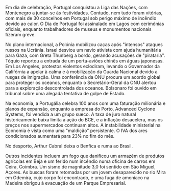 Em dia de celebração, Portugal conquistou a Liga das Nações, com Montenegro a juntar-se às festividades. Contudo, nem tudo foram vitórias, com mais de 30 concelhos em Portugal sob perigo máximo de incêndio devido ao calor. O Dia de Portugal foi assinalado em Lagos com cerimónias oficiais, enquanto trabalhadores de museus e monumentos nacionais fizeram greve.

No plano internacional, a Polónia mobilizou caças após "intensos" ataques russos na Ucrânia. Israel desviou um navio ativista com ajuda humanitária para Gaza, com Greta Thunberg a bordo, gerando acusações de "pirataria". Tóquio reportou a entrada de um porta-aviões chinês em águas japonesas. Em Los Angeles, protestos violentos eclodiram, levando o Governador da Califórnia a apelar à calma e à mobilização da Guarda Nacional devido a rusgas de imigração. Uma conferência da ONU procura um acordo global para proteger os oceanos, enquanto o Secretário-Geral da ONU alertou para a exploração descontrolada dos oceanos. Bolsonaro foi ouvido em tribunal sobre uma alegada tentativa de golpe de Estado.

Na economia, a Portugália celebra 100 anos com uma faturação milionária e planos de expansão, enquanto a empresa do Porto, Advanced Cyclone Systems, foi vendida a um grupo sueco. A taxa de juro natural historicamente baixa limita a ação do BCE, e a inflação desacelera, mas os preços nos supermercados continuam altos. A instabilidade ministerial na Economia é vista como uma "maldição" persistente. O IVA dos ares condicionados aumentará para 23% no fim do mês.

No desporto, Arthur Cabral deixa o Benfica e ruma ao Brasil.

Outros incidentes incluem um fogo que danificou um armazém de produtos agrícolas em Beja e um ferido num incêndio numa oficina de carros em Ceira, Coimbra. Um sismo de magnitude 3,0 foi sentido em São Miguel, Açores. As buscas foram retomadas por um jovem desaparecido no rio Mira em Odemira, cujo corpo foi encontrado, e uma fuga de amoníaco na Madeira obrigou à evacuação de um Parque Empresarial.